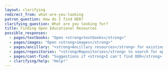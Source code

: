 ```yaml
---
layout: clarifying
redirect_from: what-are-you-looking
patron_question: How do I find OER?
clarifying_question: What are you looking for?
title: Finding Open Educational Resources
possible_responses:
  - pages/textbooks: "Open <strong>textbooks</strong>"
  - pages/images: "Open <strong>images</strong>"
  - pages/ancillary: "<strong>Ancillary resources</strong> for existing open content"
  - pages/repositories: "<strong>Repositories</strong> to search for open content"
  - pages/cant-find: "Suggestions if <strong>I can't find OER</strong> for my subject"
  - clarifying/help: "Help!"
---
```

